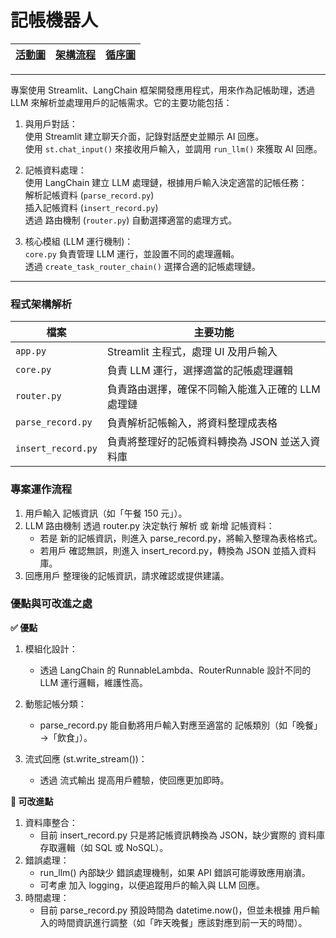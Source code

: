 # 記帳機器人

|[活動圖](https://www.mermaidchart.com/raw/2d38eeed-abd7-42c2-98be-ba711edd8d52?theme=light&version=v0.1&format=svg)|[架構流程](https://www.mermaidchart.com/raw/b2bef3b1-4680-42c5-8fbd-3f26e0c79dda?theme=light&version=v0.1&format=svg)|[循序圖](https://www.mermaidchart.com/raw/f1f72e8a-6f98-4c33-8099-6f32137a34b7?theme=light&version=v0.1&format=svg)|
|---|---|---|

---

專案使用 Streamlit、LangChain 框架開發應用程式，用來作為記帳助理，透過 LLM 來解析並處理用戶的記帳需求。它的主要功能包括：

1. 與用戶對話：\
   使用 Streamlit 建立聊天介面，記錄對話歷史並顯示 AI 回應。\
   使用 `st.chat_input()` 來接收用戶輸入，並調用 `run_llm()` 來獲取 AI 回應。

2. 記帳資料處理：\
   使用 LangChain 建立 LLM 處理鏈，根據用戶輸入決定適當的記帳任務：\
   解析記帳資料 (`parse_record.py`)\
   插入記帳資料 (`insert_record.py`)\
   透過 路由機制 (`router.py`) 自動選擇適當的處理方式。

3. 核心模組 (LLM 運行機制)：\
   `core.py` 負責管理 LLM 運行，並設置不同的處理邏輯。\
   透過 `create_task_router_chain()` 選擇合適的記帳處理鏈。

---

### 程式架構解析
|檔案|主要功能|
|---|---|
|`app.py`			|Streamlit 主程式，處理 UI 及用戶輸入|
|`core.py`			|負責 LLM 運行，選擇適當的記帳處理邏輯|
|`router.py`		|負責路由選擇，確保不同輸入能進入正確的 LLM 處理鏈|
|`parse_record.py`	|負責解析記帳輸入，將資料整理成表格|
|`insert_record.py`	|負責將整理好的記帳資料轉換為 JSON 並送入資料庫|

### 專案運作流程
1. 用戶輸入 記帳資訊（如「午餐 150 元」）。
2. LLM 路由機制 透過 router.py 決定執行 解析 或 新增 記帳資料：
   - 若是 新的記帳資訊，則進入 parse_record.py，將輸入整理為表格格式。
   - 若用戶 確認無誤，則進入 insert_record.py，轉換為 JSON 並插入資料庫。
3. 回應用戶 整理後的記帳資訊，請求確認或提供建議。

### 優點與可改進之處

**✅ 優點**

1. 模組化設計：
   - 透過 LangChain 的 RunnableLambda、RouterRunnable 設計不同的 LLM 運行邏輯，維護性高。

2. 動態記帳分類：
   - parse_record.py 能自動將用戶輸入對應至適當的 記帳類別（如「晚餐」→「飲食」）。

3. 流式回應 (st.write_stream())：
   - 透過 流式輸出 提高用戶體驗，使回應更加即時。

**🔧 可改進點**

1. 資料庫整合：
   - 目前 insert_record.py 只是將記帳資訊轉換為 JSON，缺少實際的 資料庫存取邏輯（如 SQL 或 NoSQL）。
2. 錯誤處理：
   - run_llm() 內部缺少 錯誤處理機制，如果 API 錯誤可能導致應用崩潰。
   - 可考慮 加入 logging，以便追蹤用戶的輸入與 LLM 回應。
3. 時間處理：
   - 目前 parse_record.py 預設時間為 datetime.now()，但並未根據 用戶輸入的時間資訊進行調整（如「昨天晚餐」應該對應到前一天的時間）。
